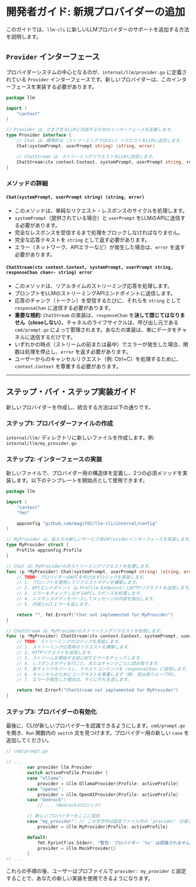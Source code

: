 # 開発者ガイド: 新規プロバイダーの追加

このガイドでは、`llm-cli` に新しいLLMプロバイダーのサポートを追加する方法を説明します。

## `Provider` インターフェース

プロバイダーシステムの中心となるのが、`internal/llm/provider.go` に定義されている `Provider` インターフェースです。新しいプロバイダーは、このインターフェースを実装する必要があります。

```go
package llm

import (
	"context"
)

// Provider は、さまざまなLLMと対話するためのインターフェースを定義します。
type Provider interface {
	// Chat は、標準的な（ストリーミングではない）リクエストをLLMに送信します。
	Chat(systemPrompt, userPrompt string) (string, error)

	// ChatStream は、ストリーミングリクエストをLLMに送信します。
	ChatStream(ctx context.Context, systemPrompt, userPrompt string, responseChan chan<- string) error
}
```

### メソッドの詳細

#### `Chat(systemPrompt, userPrompt string) (string, error)`

*   このメソッドは、単純なリクエスト・レスポンスのサイクルを処理します。
*   `systemPrompt`（提供されている場合）と `userPrompt` をLLMのAPIに送信する必要があります。
*   完全なレスポンスを受信するまで処理をブロックしなければなりません。
*   完全な応答テキストを `string` として返す必要があります。
*   エラー（ネットワーク、APIエラーなど）が発生した場合は、`error` を返す必要があります。

#### `ChatStream(ctx context.Context, systemPrompt, userPrompt string, responseChan chan<- string) error`

*   このメソッドは、リアルタイムのストリーミング応答を処理します。
*   プロンプトをLLMのストリーミングAPIエンドポイントに送信します。
*   応答のチャンク（トークン）を受信するたびに、それらを `string` として `responseChan` に送信する必要があります。
*   **重要な規約**: `ChatStream` の実装は、`responseChan` を**決して閉じてはなりません（closeしない）**。チャネルのライフサイクルは、呼び出し元である `cmd/prompt.go` によって管理されます。あなたの実装は、単にデータをチャネルに送信するだけです。
*   いずれかの時点（ストリームの前または最中）でエラーが発生した場合、関数は処理を停止し、`error` を返す必要があります。
*   ユーザーからのキャンセルリクエスト（例: Ctrl+C）を処理するために、`context.Context` を尊重する必要があります。

---

## ステップ・バイ・ステップ実装ガイド

新しいプロバイダーを作成し、統合する方法は以下の通りです。

### ステップ1: プロバイダーファイルの作成

`internal/llm/` ディレクトリに新しいファイルを作成します。例: `internal/llm/my_provider.go`

### ステップ2: インターフェースの実装

新しいファイルで、プロバイダー用の構造体を定義し、2つの必須メソッドを実装します。以下のテンプレートを開始点として使用できます。

```go
package llm

import (
	"context"
	"fmt"

	appconfig "github.com/magifd2/llm-cli/internal/config"
)

// MyProvider は、私たちの新しいサービス用のProviderインターフェースを実装します。
type MyProvider struct {
	Profile appconfig.Profile
}

// Chat は、MyProviderの非ストリーミングリクエストを処理します。
func (p *MyProvider) Chat(systemPrompt, userPrompt string) (string, error) {
	// TODO: プロバイダーのAPIを呼び出すロジックを実装します。
	// 1. プロンプトを使用してリクエストボディを構築します。
	// 2. APIエンドポイント（p.Profile.Endpoint）にHTTPリクエストを送信します。
	// 3. エラーをチェックしながらAPIレスポンスを処理します。
	// 4. レスポンスボディをパースしてメッセージの内容を抽出します。
	// 5. 内容とnilエラーを返します。

	return "", fmt.Errorf("Chat not implemented for MyProvider")
}

// ChatStream は、MyProviderのストリーミングリクエストを処理します。
func (p *MyProvider) ChatStream(ctx context.Context, systemPrompt, userPrompt string, responseChan chan<- string) error {
	// TODO: ストリーミングのロジックを実装します。
	// 1. ストリーミング応答用のリクエストを構築します。
	// 2. HTTPリクエストを送信します。
	// 3. ストリームを開始する前にAPIエラーをチェックします。
	// 4. レスポンスボディを行ごと、またはチャンクごとに読み取ります。
	// 5. 各チャンクをパースし、テキストコンテンツを responseChan に送信します。
	// 6. キャンセルのためにコンテキストを尊重します（例: 読み取りループ内）。
	// 7. エラーが発生した場合は、すぐにそれを返します。

	return fmt.Errorf("ChatStream not implemented for MyProvider")
}

```

### ステップ3: プロバイダーの有効化

最後に、CLIが新しいプロバイダーを認識できるようにします。`cmd/prompt.go` を開き、`Run` 関数内の `switch` 文を見つけます。プロバイダー用の新しい `case` を追加してください。

```go
// cmd/prompt.go

// ...
        var provider llm.Provider
        switch activeProfile.Provider {
        case "ollama":
            provider = &llm.OllamaProvider{Profile: activeProfile}
        case "openai":
            provider = &llm.OpenAIProvider{Profile: activeProfile}
        case "bedrock":
            // ... (Bedrockのロジック)

        // 新しいプロバイダーをここに追加
        case "my_provider": // この文字列は設定ファイル内の 'provider' の値と一致する必要があります
            provider = &llm.MyProvider{Profile: activeProfile}

        default:
            fmt.Fprintf(os.Stderr, "警告: プロバイダー '%s' は認識されません...\n", activeProfile.Provider)
            provider = &llm.MockProvider{}
        }
// ...
```

これらの手順の後、ユーザーはプロファイルで `provider: my_provider` と設定することで、あなたの新しい実装を使用できるようになります。
